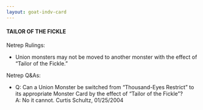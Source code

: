 ```yaml
---
layout: goat-indv-card
---
```


#### TAILOR OF THE FICKLE

Netrep Rulings:

*   Union monsters may not be moved to another monster with the effect of “Tailor of the Fickle.”

Netrep Q&As:

*   Q: Can a Union Monster be switched from “Thousand-Eyes Restrict” to its appropriate Monster Card by the effect of “Tailor of the Fickle”?  
    A: No it cannot. Curtis Schultz, 01/25/2004